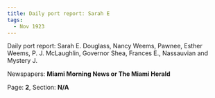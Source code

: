 ```yaml
---  
title: Daily port report: Sarah E  
tags:  
  - Nov 1923  
---  
```

  
Daily port report: Sarah E. Douglass, Nancy Weems, Pawnee, Esther Weems, P. J. McLaughlin, Governor Shea, Frances E., Nassauvian and Mystery J.  
  
Newspapers: **Miami Morning News or The Miami Herald**  
  
Page: **2**, Section: **N/A** 
